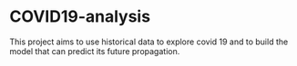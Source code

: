# COVID19-analysis
This project aims to use historical data to explore covid 19 and to build the model that can predict its  future propagation.
